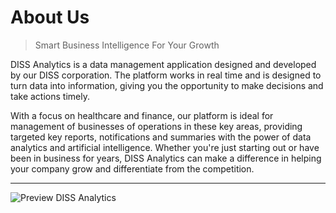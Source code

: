 # About Us

> Smart Business Intelligence For Your Growth

<p>
DISS Analytics is a data management application designed and developed by our DISS corporation. The platform works in real time and is designed to turn data into information, giving you the opportunity to make decisions and take actions timely.
</p>

<p>
 With a focus on healthcare and finance, our platform is ideal for management of businesses of operations in these key areas, providing targeted key reports, notifications and summaries with the power of data analytics and artificial intelligence. Whether you're just starting out or have been in business for years, DISS Analytics can make a difference in helping your company grow and differentiate from the competition.
</p>

<hr>
<img src="/DISS-dev-team/DA-Doc/_media/About Us Update 2.jpg" alt="Preview DISS Analytics" class="img-responsive">
